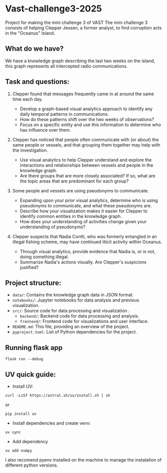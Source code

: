 # Vast-challenge3-2025
Project for making the mini challenge 3 of VAST
The mini challenge 3 consists of helping Clepper Jessen, a former analyst, to find corruption acts in the "Oceanus" Island.

## What do we have?
We have a knowledge graph describing the last two weeks on the island, this graph represents all intercepted radio communications.

## Task and questions:
1. Clepper found that messages frequently came in at around the same time each day.
    - Develop a graph-based visual analytics approach to identify any daily temporal patterns in communications.
    - How do these patterns shift over the two weeks of observations?
    - Focus on a specific entity and use this information to determine who has influence over them.

2. Clepper has noticed that people often communicate with (or about) the same people or vessels, and that grouping them together may help with the investigation.
    - Use visual analytics to help Clepper understand and explore the interactions and relationships between vessels and people in the knowledge graph.
    - Are there groups that are more closely associated? If so, what are the topic areas that are predominant for each group?

3. Some people and vessels are using pseudonyms to communicate.
    - Expanding upon your prior visual analytics, determine who is using pseudonyms to communicate, and what these pseudonyms are.
    - Describe how your visualization makes it easier for Clepper to identify common entities in the knowledge graph.
    - How does your understanding of activities change given your understanding of pseudonyms?

4. Clepper suspects that Nadia Contti, who was formerly entangled in an illegal fishing scheme, may have continued illicit activity within Oceanus.
    - Through visual analytics, provide evidence that Nadia is, or is not, doing something illegal.
    - Summarize Nadia's actions visually. Are Clepper's suspicions justified?

## Project structure:
- `data/`: Contains the knowledge graph data in JSON format.
- `notebooks/`: Jupyter notebooks for data analysis and previous visualization.
- `src/`: Source code for data processing and visualization .
  - `backend/`: Backend code for data processing and analysis.
  - `frontend/`: Frontend code for visualizations and user interface.
- `README.md`: This file, providing an overview of the project.
- `pyproject.toml`: List of Python dependencies for the project.

## Running flask app

```
flask run --debug
```

## UV quick guide:

* Install UV:

```
curl -LsSf https://astral.sh/uv/install.sh | sh
```

or

```
pip install uv
```

* Install dependencies and create venv:

```
uv sync
```

* Add dependency

```
uv add numpy
```

I also recomend pyenv installed on the machine to manage the instalation of different python versions.